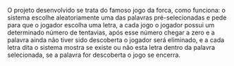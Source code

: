  O projeto desenvolvido se trata do famoso jogo da forca, como funciona: o sistema escolhe aleatoriamente uma das palavras pré-selecionadas e pede para que o jogador escolha uma letra, a cada jogo o jogador possui um determinado número de tentavias, após esse número chegar a zero e a palavra ainda não tiver sido descoberta o jogador será eliminado, e a cada letra dita o sistema mostra se existe ou não esta letra dentro da palavra selecionada, se a palavra for descoberta o jogo se encerra.
